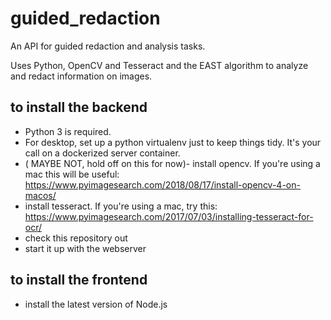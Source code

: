 # guided_redaction
An API for guided redaction and analysis tasks.

Uses Python, OpenCV and Tesseract and the EAST algorithm to analyze and redact information on images.

## to install the backend
- Python 3 is required.
- For desktop, set up a python virtualenv just to keep things tidy.  It's your call on a dockerized server container.
- ( MAYBE NOT, hold off on this for now)- install opencv.  If you're using a mac this will be useful: https://www.pyimagesearch.com/2018/08/17/install-opencv-4-on-macos/
- install tesseract.  If you're using a mac, try this: https://www.pyimagesearch.com/2017/07/03/installing-tesseract-for-ocr/
- check this repository out
- start it up with the webserver

## to install the frontend
- install the latest version of Node.js
